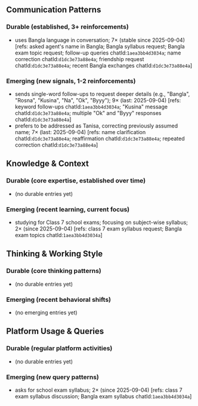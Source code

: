 ## Communication Patterns
### Durable (established, 3+ reinforcements)
- uses Bangla language in conversation; 7× (stable since 2025-09-04) [refs: asked agent's name in Bangla; Bangla syllabus request; Bangla exam topic request; follow-up queries chatId:`1aea3bb4d3034a`; name correction chatId:`d1dc3e73a88e4a`; friendship request chatId:`d1dc3e73a88e4a`; recent Bangla exchanges chatId:`d1dc3e73a88e4a`]

### Emerging (new signals, 1-2 reinforcements)
- sends single-word follow-ups to request deeper details (e.g., "Bangla", "Rosna", "Kusina", "Na", "Ok", "Byyy"); 9× (last: 2025-09-04) [refs: keyword follow-ups chatId:`1aea3bb4d3034a`; "Kusina" message chatId:`d1dc3e73a88e4a`; multiple "Ok" and "Byyy" responses chatId:`d1dc3e73a88e4a`]
- prefers to be addressed as Tanisa, correcting previously assumed name; 7× (last: 2025-09-04) [refs: name clarification chatId:`d1dc3e73a88e4a`; reaffirmation chatId:`d1dc3e73a88e4a`; repeated correction chatId:`d1dc3e73a88e4a`]

## Knowledge & Context
### Durable (core expertise, established over time)
- (no durable entries yet)

### Emerging (recent learning, current focus)
- studying for Class 7 school exams; focusing on subject-wise syllabus; 2× (since 2025-09-04) [refs: class 7 exam syllabus request; Bangla exam topics chatId:`1aea3bb4d3034a`]

## Thinking & Working Style
### Durable (core thinking patterns)
- (no durable entries yet)

### Emerging (recent behavioral shifts)
- (no emerging entries yet)

## Platform Usage & Queries
### Durable (regular platform activities)
- (no durable entries yet)

### Emerging (new query patterns)
- asks for school exam syllabus; 2× (since 2025-09-04) [refs: class 7 exam syllabus discussion; Bangla exam syllabus chatId:`1aea3bb4d3034a`]